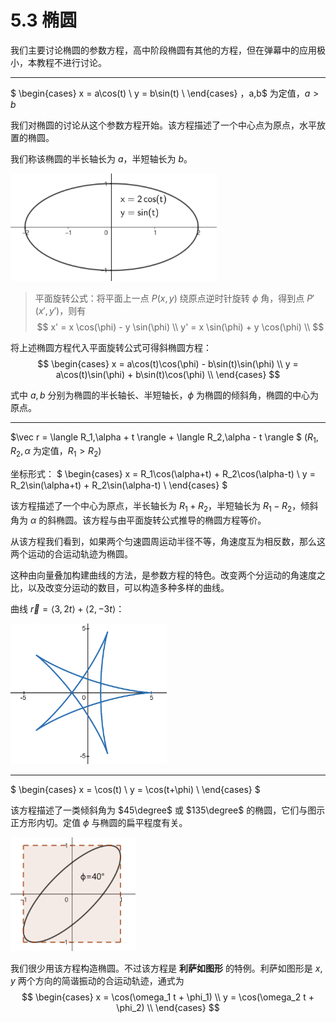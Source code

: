 # 5.3 椭圆

我们主要讨论椭圆的参数方程，高中阶段椭圆有其他的方程，但在弹幕中的应用极小，本教程不进行讨论。

---

$
\begin{cases}
    x = a\cos(t) \\
    y = b\sin(t) \\
\end{cases}
$，$a,b$ 为定值，$a>b$

我们对椭圆的讨论从这个参数方程开始。该方程描述了一个中心点为原点，水平放置的椭圆。

我们称该椭圆的半长轴长为 $a$，半短轴长为 $b$。

<img src="assert/image-1.png" width="330px" />

> 平面旋转公式：将平面上一点 $P(x,y)$ 绕原点逆时针旋转 $\phi$ 角，得到点 $P'(x',y')$，则有
> $$
x' = x \cos(\phi) - y \sin(\phi) \\
y' = x \sin(\phi) + y \cos(\phi) \\
> $$

将上述椭圆方程代入平面旋转公式可得斜椭圆方程：
$$
\begin{cases}
    x = a\cos(t)\cos(\phi) - b\sin(t)\sin(\phi) \\
    y = a\cos(t)\sin(\phi) + b\sin(t)\cos(\phi) \\
\end{cases}
$$

式中 $a,b$ 分别为椭圆的半长轴长、半短轴长，$\phi$ 为椭圆的倾斜角，椭圆的中心为原点。

---

$\vec r = 
\langle R_1,\alpha + t \rangle
+
\langle R_2,\alpha - t \rangle
$
($R_1,R_2,\alpha$ 为定值，$R_1>R_2$)

坐标形式：
$
\begin{cases}
    x = R_1\cos(\alpha+t) + R_2\cos(\alpha-t) \\
    y = R_2\sin(\alpha+t) + R_2\sin(\alpha-t) \\
\end{cases}
$

该方程描述了一个中心为原点，半长轴长为 $R_1+R_2$，半短轴长为 $R_1-R_2$，倾斜角为 $\alpha$ 的斜椭圆。该方程与由平面旋转公式推导的椭圆方程等价。

从该方程我们看到，如果两个匀速圆周运动半径不等，角速度互为相反数，那么这两个运动的合运动轨迹为椭圆。

这种由向量叠加构建曲线的方法，是参数方程的特色。改变两个分运动的角速度之比，以及改变分运动的数目，可以构造多种多样的曲线。

曲线
$\vec r = \langle 3,2t \rangle + \langle 2,-3t \rangle$：

<img src="assert/image-2.png" width="250px" />

---

$
\begin{cases}
    x = \cos(t) \\
    y = \cos(t+\phi) \\
\end{cases}
$

该方程描述了一类倾斜角为 $45\degree$ 或 $135\degree$ 的椭圆，它们与图示正方形内切。定值 $\phi$ 与椭圆的扁平程度有关。

<img src="assert/image-4.png" width="200px" />

我们很少用该方程构造椭圆。不过该方程是 **利萨如图形** 的特例。利萨如图形是 $x,y$ 两个方向的简谐振动的合运动轨迹，通式为
$$
\begin{cases}
    x = \cos(\omega_1 t + \phi_1) \\
    y = \cos(\omega_2 t + \phi_2) \\
\end{cases}
$$